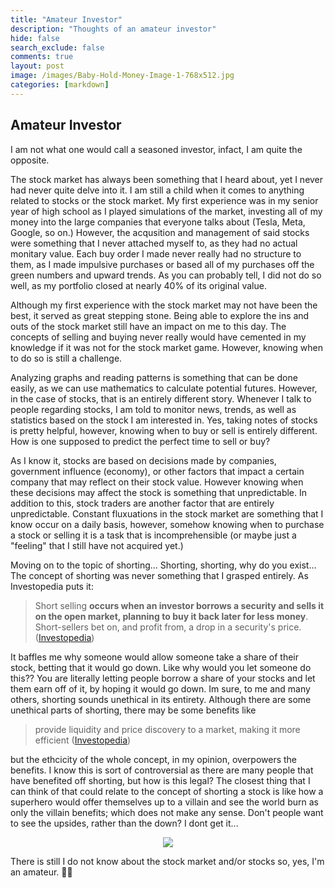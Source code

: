 ```yaml
---
title: "Amateur Investor"
description: "Thoughts of an amateur investor"
hide: false
search_exclude: false
comments: true
layout: post
image: /images/Baby-Hold-Money-Image-1-768x512.jpg
categories: [markdown]
---
```


## Amateur Investor
I am not what one would call a seasoned investor, infact, I am quite the opposite. 


The stock market has always been something that I heard about, yet I never had never quite delve into it. 
I am still a child when it comes to anything related to stocks or the stock market. My first experience was in my senior year of high school as I played simulations of the market, investing all of my money into the large companies that everyone talks about (Tesla, Meta, Google, so on.) However, the acqusition and management of said stocks were something that I never attached myself to, as they had no actual monitary value. Each buy order I made never really had no structure to them, as I made impulsive purchases or based all of my purchases off the green numbers and upward trends. As you can probably tell, I did not do so well, as my portfolio closed at nearly 40% of its original value.  

Although my first experience with the stock market may not have been the best, it served as great stepping stone. Being able to explore the ins and outs of the stock market still have an impact on me to this day. The concepts of selling and buying never really would have cemented in my knowledge if it was not for the stock market game. However, knowing when to do so is still a challenge. 

Analyzing graphs and reading patterns is something that can be done easily, as we can use mathematics to calculate potential futures. However, in the case of stocks, that is an entirely different story. Whenever I talk to people regarding stocks, I am told to monitor news, trends, as well as statistics based on the stock I am interested in. Yes, taking notes of stocks is pretty helpful, however, knowing when to buy or sell is entirely different. How is one supposed to predict the perfect time to sell or buy? 

As I know it, stocks are based on decisions made by companies, government influence (economy), or other factors that impact a certain company that may reflect on their stock value. However knowing when these decisions may affect the stock is something that unpredictable. In addition to this, stock traders are another factor that are entirely unpredictable. Constant fluxuations in the stock market are something that I know occur on a daily basis, however, somehow knowing when to purchase a stock or selling it is a task that is incomprehensible (or maybe just a "feeling" that I still have not acquired yet.)

Moving on to the topic of shorting... Shorting, shorting, why do you exist... 
The concept of shorting was never something that I grasped entirely. As Investopedia puts it:

> Short selling **occurs when an investor borrows a security and sells it on the open market, planning to buy it back later for less money**. Short-sellers bet on, and profit from, a drop in a security's price. ([Investopedia](https://www.investopedia.com/terms/s/shortselling.asp))

It baffles me why someone would allow someone take a share of their stock, betting that it would go down. Like why would you let someone do this?? You are literally letting people borrow a share of your stocks and let them earn off of it, by hoping it would go down. Im sure, to me and many others, shorting sounds unethical in its entirety. Although there are some unethical parts of shorting, there may be some benefits like 

> provide liquidity and price discovery to a market, making it more efficient ([Investopedia](https://www.investopedia.com/terms/s/shortselling.asp))

but the ethcicity of the whole concept, in my opinion, overpowers the benefits. I know this is sort of controversial as there are many people that have benefited off shorting, but how is this legal? The closest thing that I can think of that could relate to the concept of shorting a stock is like how a superhero would offer themselves up to a villain and see the world burn as only the villain benefits; which does not make any sense. Don't people want to see the upsides, rather than the down? I dont get it...

<center>
        <img src="{{ site.baseurl }}/images/stock-market-meme-9-300x224.jpg">
</center>

There is still I do not know about the stock market and/or stocks so, yes, I'm an amateur. 👶💵
<script src="https://utteranc.es/client.js"
        repo="Tofulati/blogoiotory"
        issue-term="pathname"
        theme="github-light"
        crossorigin="anonymous"
        async>
</script>
